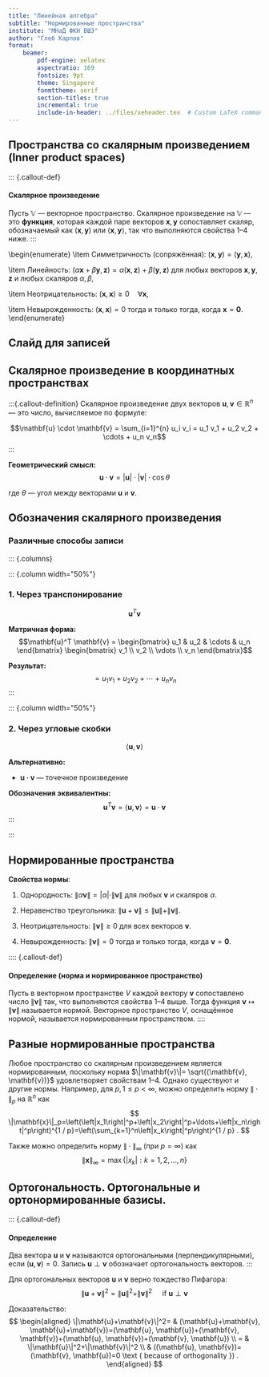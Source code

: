 ```yaml
---
title: "Линейная алгебра"
subtitle: "Нормированные пространства"
institute: "МНаД ФКН ВШЭ"
author: "Глеб Карпов"
format: 
    beamer:
        pdf-engine: xelatex
        aspectratio: 169
        fontsize: 9pt
        theme: Singapore
        fonmttheme: serif
        section-titles: true
        incremental: true
        include-in-header: ../files/xeheader.tex  # Custom LaTeX commands and preamble
---
```


## Пространства со скалярным произведением (Inner product spaces)

::: {.callout-def}
#### Cкалярное произведение
Пусть $\mathbb{V}$ — векторное пространство. Скалярное произведение на $\mathbb{V}$ — это **функция**, которая каждой паре векторов $\mathbf{x}, \mathbf{y}$ сопоставляет скаляр, обозначаемый как $(\mathbf{x}, \mathbf{y})$ или $\langle \mathbf{x}, \mathbf{y} \rangle$, так что выполняются свойства 1–4 ниже.
:::

\begin{enumerate}
\item Симметричность (сопряжённая): $(\mathbf{x}, \mathbf{y})=(\mathbf{y}, \mathbf{x})$,

\item Линейность: $(\alpha \mathbf{x}+\beta \mathbf{y}, \mathbf{z})=\alpha(\mathbf{x}, \mathbf{z})+\beta(\mathbf{y}, \mathbf{z})$ для любых векторов $\mathbf{x}, \mathbf{y}, \mathbf{z}$ и любых скаляров $\alpha, \beta$,

\item Неотрицательность: $(\mathbf{x}, \mathbf{x}) \geq 0 \quad \forall \mathbf{x}$,

\item Невырожденность: $(\mathbf{x}, \mathbf{x})=0$ тогда и только тогда, когда $\mathbf{x}=\mathbf{0}$.
\end{enumerate}

## Слайд для записей

## Скалярное произведение в координатных пространствах

:::{.callout-definition}
Скалярное произведение двух векторов $\mathbf{u}, \mathbf{v} \in \mathbb{R}^n$ — это число, вычисляемое по формуле:

$$\mathbf{u} \cdot \mathbf{v} = \sum_{i=1}^{n} u_i v_i = u_1 v_1 + u_2 v_2 + \cdots + u_n v_n$$
:::

**Геометрический смысл:**
$$\mathbf{u} \cdot \mathbf{v} = |\mathbf{u}| \cdot |\mathbf{v}| \cdot \cos \theta$$

где $\theta$ — угол между векторами $\mathbf{u}$ и $\mathbf{v}$.

## Обозначения скалярного произведения
### Различные способы записи

::: {.columns}

::: {.column width="50%"}
### 1. Через транспонирование
$$\mathbf{u}^T \mathbf{v}$$

**Матричная форма:**
$$\mathbf{u}^T \mathbf{v} = \begin{bmatrix} u_1 & u_2 & \cdots & u_n \end{bmatrix} \begin{bmatrix} v_1 \\ v_2 \\ \vdots \\ v_n \end{bmatrix}$$

**Результат:**
$$= u_1 v_1 + u_2 v_2 + \cdots + u_n v_n$$
:::

::: {.column width="50%"}
### 2. Через угловые скобки
$$\langle \mathbf{u}, \mathbf{v} \rangle$$

**Альтернативно:**
- $\mathbf{u} \cdot \mathbf{v}$ — точечное произведение

**Обозначения эквивалентны:**
$$\mathbf{u}^T \mathbf{v} = \langle \mathbf{u}, \mathbf{v} \rangle = \mathbf{u} \cdot \mathbf{v}$$
:::

:::

## Нормированные пространства

**Свойства нормы**:

1. Однородность: $\|\alpha \mathbf{v}\|=|\alpha| \cdot\|\mathbf{v}\|$ для любых $\mathbf{v}$ и скаляров $\alpha$.

2. Неравенство треугольника: $\|\mathbf{u}+\mathbf{v}\| \leq\|\mathbf{u}\|+\|\mathbf{v}\|$.

3. Неотрицательность: $\|\mathbf{v}\| \geq 0$ для всех векторов $\mathbf{v}$.

4. Невырожденность: $\|\mathbf{v}\|=0$ тогда и только тогда, когда $\mathbf{v}=\mathbf{0}$.

:::: {.callout-def}
#### Определение (норма и нормированное пространство)

Пусть в векторном пространстве $V$ каждой вектору $\mathbf{v}$ сопоставлено число $\|\mathbf{v}\|$ так, что выполняются свойства 1–4 выше. Тогда функция $\mathbf{v} \mapsto\|\mathbf{v}\|$ называется нормой. Векторное пространство $V$, оснащённое нормой, называется нормированным пространством.
::::

## Разные нормированные пространства
Любое пространство со скалярным произведением является нормированным, поскольку норма $\|\mathbf{v}\|= \sqrt{(\mathbf{v}, \mathbf{v})}$ удовлетворяет свойствам 1–4. Однако существуют и другие нормы. Например, для $p, 1 \leq p<\infty$, можно определить норму $\|\cdot\|_p$ на $\mathbb{R}^n$ как
$$
\|\mathbf{x}\|_p=\left(\left|x_1\right|^p+\left|x_2\right|^p+\ldots+\left|x_n\right|^p\right)^{1 / p}=\left(\sum_{k=1}^n\left|x_k\right|^p\right)^{1 / p} .
$$

Также можно определить норму $\|\cdot\|_{\infty}$ (при $p=\infty$) как
$$
\|\mathbf{x}\|_{\infty}=\max \left\{\left|x_k\right|: k=1,2, \ldots, n\right\}
$$


## Ортогональность. Ортогональные и ортонормированные базисы.

::: {.callout-def}
#### Определение

Два вектора $\mathbf{u}$ и $\mathbf{v}$ называются ортогональными (перпендикулярными), если $(\mathbf{u}, \mathbf{v})=0$. Запись $\mathbf{u} \perp \mathbf{v}$ обозначает ортогональность векторов.
:::

Для ортогональных векторов $\mathbf{u}$ и $\mathbf{v}$ верно тождество Пифагора:
$$
\|\mathbf{u}+\mathbf{v}\|^2=\|\mathbf{u}\|^2+\|\mathbf{v}\|^2 \quad \text { if } \mathbf{u} \perp \mathbf{v}
$$

Доказательство:
$$
\begin{aligned}
\|\mathbf{u}+\mathbf{v}\|^2= & (\mathbf{u}+\mathbf{v}, \mathbf{u}+\mathbf{v})=(\mathbf{u}, \mathbf{u})+(\mathbf{v}, \mathbf{v})+(\mathbf{u}, \mathbf{v})+(\mathbf{v}, \mathbf{u}) \\ = & \|\mathbf{u}\|^2+\|\mathbf{v}\|^2 \\
& ((\mathbf{u}, \mathbf{v})=(\mathbf{v}, \mathbf{u})=0 \text { because of orthogonality }) .
\end{aligned}
$$
